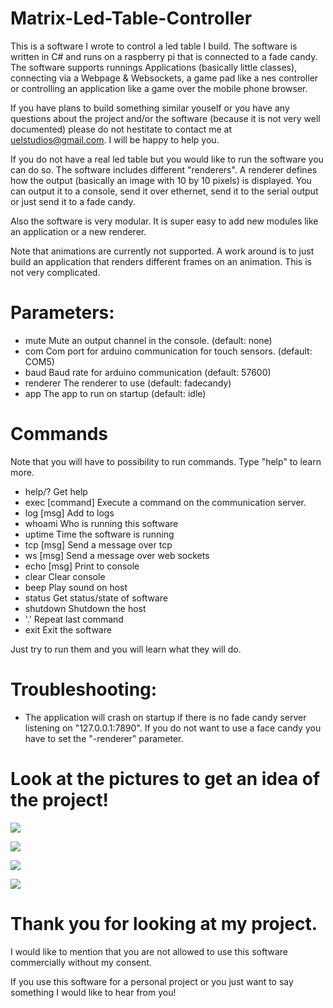 # Matrix-Led-Table-Controller
This is a software I wrote to control a led table I build. The software is written in C# and runs on a raspberry pi that is connected to a fade candy. The software supports runnings Applications (basically little classes), connecting via a Webpage & Websockets, a game pad like a nes controller or controlling an application like a game over the mobile phone browser.

If you have plans to build something similar youself or you have any questions about the project and/or the software (because it is not very well documented) please do not hestitate to contact me at uelstudios@gmail.com. I will be happy to help you.

If you do not have a real led table but you would like to run the software you can do so. The software includes different "renderers". A renderer defines how the output (basically an image with 10 by 10 pixels) is displayed. You can output it to a console, send it over ethernet, send it to the serial output or just send it to a fade candy.

Also the software is very modular. It is super easy to add new modules like an application or a new renderer.

Note that animations are currently not supported. A work around is to just build an application that renders different frames on an animation. This is not very complicated.

# Parameters:
  - mute        Mute an output channel in the console. (default: none)
  - com         Com port for arduino communication for touch sensors. (default: COM5)
  - baud        Baud rate for arduino communication (default: 57600)
  - renderer    The renderer to use (default: fadecandy)
  - app         The app to run on startup (default: idle)
  
# Commands
Note that you will have to possibility to run commands. Type "help" to learn more.
  - help/?              Get help
  - exec [command]      Execute a command on the communication server.
  - log [msg]           Add to logs
  - whoami              Who is running this software
  - uptime              Time the software is running
  - tcp [msg]           Send a message over tcp
  - ws [msg]            Send a message over web sockets
  - echo [msg]          Print to console
  - clear               Clear console
  - beep                Play sound on host
  - status              Get status/state of software
  - shutdown            Shutdown the host
  - '.'                 Repeat last command
  - exit                Exit the software
  
Just try to run them and you will learn what they will do.

# Troubleshooting:
  - The application will crash on startup if there is no fade candy server listening on "127.0.0.1:7890". If you do not want to use a face candy you have to set the "-renderer" parameter.

# Look at the pictures to get an idea of the project!

![](https://lh3.googleusercontent.com/YMk41zdxPMoNc_0eAmqq11M4bT5TcztXFciPUs8GcCz3L9Cu2pANCkGEhfiz2JcchUaIoDSdMO052yZnVxJoAO_bk6-Y3G4PXSQWBzteVY1UpTdyNwSKlRZlsLmarX2vu6LzcCdr6cyH1V0sh6EXKZ3YkGPjXogNrpnLnMq9Mh9IkQPeeSxhPTyR2MMWcwG1pzFEr6lUSCrAFQjphD0mkhzSywEQnk4ANvz1NkotNtOxbqCTzx2Xzoynawj_SNCxjzOdSY0I68_BnYuGn9znR9dJ_ADvtuXWXFIP91d2KsqrPjP5XxM5sha0UwNh8TKgm_BekbxUWkIUwRXxaBkc_Upzg8umlXYO2sHZPkVcUw4-TNEL4ssaEr4hRsAeQIAwMYifoWoQn2wSpfL_KwRZ0DnStyUON9bbV-o3T_hgKGazhTQbXjcBKC2hCkYdM7R_5p-xaOJ-UNzacCL4DTCUo5FtRoxjwLMYfTIlkWByvDfh4_X5xNMhaen4K8_UeCG2bkEd9iQn_6p-QxwiEXMRqqIX8v662l-pDKsKG5nAkWlSf1-t5l-UOaQeeTy5FZcnRKKFGwHqWURKaqmWS4603S7bMeety2dS2yWMXE8TRnmaaDoftrFKK0hWePCIEYF7bZJDx9toh3mlWlSUgiGfaTx8kqGa7rA=w1741-h980-no)

![](https://lh3.googleusercontent.com/l1Za-ZwNRG5_cmsKoOKgJCtaWzJN2oJoDzqbUZPe7VAayAd_OD8MPnYODmeRTJ02HO1wpHhhDG0Z6yWffxHSOVkIXkJz3WP-DIsaxT1d_o-FkBgiiuAn7lF3G3LsOgdDrT3NgGBS6sxSr-FPWJ4vmJ0sWbohL_eJIYlcaPQrGETRIRg43J6NDnCc4_L7gER2ZqtysfX7ZyFO1S1HYsoiHpewruuZRBtk5M5n-7gtO0wP_53lpApkvHy6MzNDf4jgAgAgZdMEJTwybI1prZGjSLkzlueIq_cmM2-ik79Sx7WdwGWYc2ZRXKxNNH-UzOBaqtiMVDmBCbJrgHCk_NmT2T8dPcTYy_CWt8oHb893CWRaoNndGbhmLMzU7UaYZm_N73wc9TP5W-mMfRbcxKrtmCaUJ11ixcxZG0comUgvvpcg31GRw7UYi0RVszylY2Qof3GPlRByFvxzNt4C8GNBFR0k5otxx2Bx0EdySI3V-cf2r6T4jj73v7heK7vOr1G5zytfIhUoYuIeci9kMrvsmqnVA6Ig8C0WEdE-d7cIX_pplzph00_nEaTX0TZ9BqCkFkNjXLNymt_GYKLEkiII8BsHOgNbEmhjx9K-I7DUaDLx3_6Sn9BTPMTU3u6VUJYq4RyrYWePGc7uM4y7L837UKtqsazWB2Y=w1440-h810-no)

![](https://lh3.googleusercontent.com/v-3TWihP1PP2oRxCR-KfYtdh1D0A6IhR5v18SwYF7q8sl13U7lZrtJ1BC8sR9wROUpDrSvOuuZjJYDZuvnaEn2lUSHdmxISedGHuipZ87aVRVD1RV5BIDm-9yA0pJDKnzai3tf35QzHLAHQdZ_4Z3DyMX5wWu2FR0WxhiWk1OQY4_g9Gghlo9GEp8gx6OMA9PEloaZWJVE1MzHovhGLLHNn2G04r2gME1LpKqW1izvNIp0zvkK_Tl27ElDIbRqCva_8dqJ8JRg22vw2NJVEwijGCWcDJiML-BuwLFuYqQlM9of2uwNZHfcVCCw1vXH1415bX8ZZyq5mgvRVzxzjj8sR_50ho0ktH3j3zw-SrksEQIE6aGenGiK7_3xx-wNzmlOHBiRbPmQDabVI2Q1iClIbcFyXysoxxjB9zZ6mRP4yeaQ1e6MYk-KimID_wJ-7aeGv6peZjs8JfRbur1hcbBDuFs6EPyTdlfK7PTcIFDhyWKmdTs-r053JUWjihINP1qVrYN6lSk64aq46AxGQM19b1lQrU0e0vUEOrXSdNzGRoR0ehcbanl01szqRcS7dALUGcpWwjPvQ3Z3HQDfA0IUfH5oC6626OAY2eHORWydrD8FuPLK3mic-UCt38le-B0f1Q1LeVTWx5b3IMGLdwn8Wo2OSOynI=w1741-h980-no)

![](https://lh3.googleusercontent.com/_W2pkmsDKsSJBEuB8K97XlfvKMpTM_herf9i2hLntjHHTec52j6VEGWlX0_6btJ4dLFUkwYVFvsYFR2VqNn4sBvW8v63FBam9HoX0dPPrikqKdOCGGHFX3SAbhD-NWqUP61b39FudCdAI6iIMepxWvf_Omw7zO_hp48TdebdBBt2I_MAPF--i8b1uSBikaM9O_rgddxJoU2bN-NTBKW_J08kkKYDX7dyshsrkvlrHRlbka8g76WSyPC4FyRlBxPhjOA0JK0HnI0GSuIzezZxjNHrY6BIgwTHwGShngjoS9GPxcNiVdnNP4CpQFHLYJ7YMCj80KO-QNAFf3bDTUAWr_3oIcOvUK4FdtW6fK6X9WEjUuK3P9YxA40gXIloShV5rB0LXQABYKwXXOwK0VYqUHr_D0TahnmTW3jwOBHHzbvSSAN_hbb4Xx3fpQqN9pwgapkSDcP4MRl0JF2graJ4tBJkBd7-kqKdBbzDdzcsoFoMMLeDJYayqxpD2_FL4tvEbj0RhFdqZkJJDlh0cyNio3v8eJMqpvPPCBSgsUaw1cy86l3WzbeqIH2q7dj9VximYWEh_UTsnv0XnEi3_gEzwgTbMox0RYDy2Hm9M9XZq8Zl7n51vIaU3DnzHzi0Td5Mo8Skwr0gxcx6TuUrQQcs_T6wpE4FZgg=w1741-h980-no)


# Thank you for looking at my project.
I would like to mention that you are not allowed to use this software commercially without my consent.

If you use this software for a personal project or you just want to say something I would like to hear from you!

